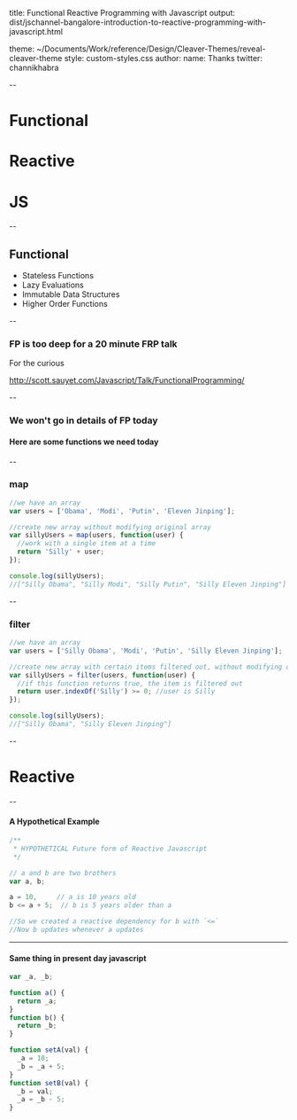 title: Functional Reactive Programming with Javascript
output: dist/jschannel-bangalore-introduction-to-reactive-programming-with-javascript.html
<!-- theme: sudodoki/reveal-cleaver-theme -->
theme: ~/Documents/Work/reference/Design/Cleaver-Themes/reveal-cleaver-theme
style: custom-styles.css
author:
  name: Thanks
  twitter: channikhabra

--
<div class="title-slide">
  <div class="title-1">
    <h1 class="title-fn">Functional</h1>
    <h1 class="title-rx">Reactive </h1>
  </div>
  <h1 class="title-js">JS</h1>
</div>

--

## Functional

- Stateless Functions
- Lazy Evaluations
- Immutable Data Structures
- Higher Order Functions

--

### FP is too deep for a 20 minute FRP talk

For the curious

http://scott.sauyet.com/Javascript/Talk/FunctionalProgramming/

--

### We won't go in details of FP today

#### Here are some functions we need today

--

### map
```javascript
//we have an array
var users = ['Obama', 'Modi', 'Putin', 'Eleven Jinping'];

//create new array without modifying original array
var sillyUsers = map(users, function(user) {
  //work with a single item at a time
  return 'Silly' + user;
});

console.log(sillyUsers);
//["Silly Obama", "Silly Modi", "Silly Putin", "Silly Eleven Jinping"]

```

--

### filter

```javascript
//we have an array
var users = ['Silly Obama', 'Modi', 'Putin', 'Silly Eleven Jinping'];

//create new array with certain items filtered out, without modifying original array
var sillyUsers = filter(users, function(user) {
  //if this function returns true, the item is filtered out
  return user.indexOf('Silly') >= 0; //user is Silly
});

console.log(sillyUsers);
//["Silly Obama", "Silly Eleven Jinping"]

```

--

# Reactive

--

#### A Hypothetical Example

```javascript
/**
 * HYPOTHETICAL Future form of Reactive Javascript
 */

// a and b are two brothers
var a, b;

a = 10,     // a is 10 years old
b <= a + 5;  // b is 5 years older than a

//So we created a reactive dependency for b with `<=`
//Now b updates whenever a updates
```

---
#### Same thing in present day javascript

```javascript
var _a, _b;

function a() {
  return _a;
}
function b() {
  return _b;
}

function setA(val) {
  _a = 10;
  _b = _a + 5;
}
function setB(val) {
  _b = val;
  _a = _b - 5;
}

```

